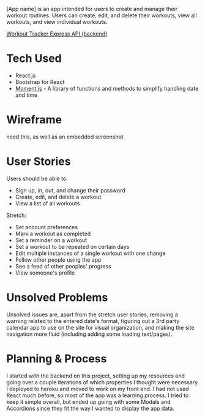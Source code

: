 [App name] is an app intended for users to create and manage their workout routines. Users can create, edit, and delete their workouts, view all workouts, and view individual workouts.

[Workout Tracker Express API (backend)](https://github.com/Mctripp/workout-tracker-express-api)

# Tech Used
- React.js
- Bootstrap for React
- [Moment.js](https://momentjs.com/) - A library of functions and methods to simplify handling date and time

# Wireframe

need this, as well as an embedded screenshot

# User Stories
Users should be able to:
- Sign up, in, out, and change their password
- Create, edit, and delete a workout
- View a list of all workouts

Stretch:
- Set account preferences
- Mark a workout as completed
- Set a reminder on a workout
- Set a workout to be repeated on certain days
- Edit multiple instances of a single workout with one change
- Follow other people using the app
- See a feed of other peoples' progress
- View someone's profile

# Unsolved Problems
Unsolved issues are, apart from the stretch user stories, removing a warning related to the entered date's format, figuring out a 3rd party calendar app to use on the site for visual organization, and making the site navigation more fluid (including adding some loading text/pages).

# Planning & Process
I started with the backend on this project, setting up my resources and going over a couple iterations of which properties I thought were necessary. I deployed to heroku and moved to work on my front end. I had not used React much before, so most of the app was a learning process. I tried to keep it simple overall, but ended up going with some Modals and Accordions since they fit the way I wanted to display the app data.
